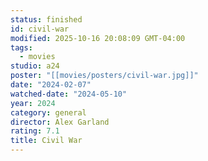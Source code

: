 ```yaml
---
status: finished
id: civil-war
modified: 2025-10-16 20:08:09 GMT-04:00
tags:
  - movies
studio: a24
poster: "[[movies/posters/civil-war.jpg]]"
date: "2024-02-07"
watched-date: "2024-05-10"
year: 2024
category: general
director: Alex Garland
rating: 7.1
title: Civil War
---
```


